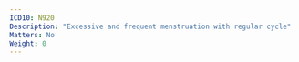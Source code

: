 ```yaml
---
ICD10: N920
Description: "Excessive and frequent menstruation with regular cycle"
Matters: No
Weight: 0
---
```


